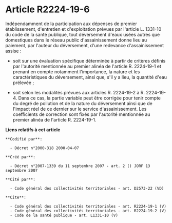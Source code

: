 # Article R2224-19-6

Indépendamment de la participation aux dépenses de premier établissement, d'entretien et d'exploitation prévues par l'article
L. 1331-10 du code de la santé publique, tout déversement d'eaux usées autres que domestiques dans le réseau public
d'assainissement donne lieu au paiement, par l'auteur du déversement, d'une redevance d'assainissement assise :

- soit sur une évaluation spécifique déterminée à partir de critères définis par l'autorité mentionnée au premier alinéa de
l'article R. 2224-19-1 et prenant en compte notamment l'importance, la nature et les caractéristiques du déversement, ainsi
que, s'il y a lieu, la quantité d'eau prélevée ;

- soit selon les modalités prévues aux articles R. 2224-19-2 à R. 2224-19-4. Dans ce cas, la partie variable peut être
corrigée pour tenir compte du degré de pollution et de la nature du déversement ainsi que de l'impact réel de ce dernier sur
le service d'assainissement. Les coefficients de correction sont fixés par l'autorité mentionnée au premier alinéa de
l'article R. 2224-19-1.

**Liens relatifs à cet article**

	**Codifié par**:

	  - Décret n°2000-318 2000-04-07

	**Créé par**:

	  - Décret n°2007-1339 du 11 septembre 2007 - art. 2 () JORF 13 septembre 2007

	**Cité par**:

	  - Code général des collectivités territoriales - art. D2573-22 (VD)

	**Cite**:

	  - Code général des collectivités territoriales - art. R2224-19-1 (V)
	  - Code général des collectivités territoriales - art. R2224-19-2 (V)
	  - Code de la santé publique - art. L1331-10 (V)
